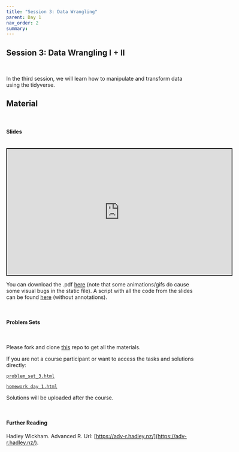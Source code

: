 ```yaml
---
title: "Session 3: Data Wrangling"
parent: Day 1
nav_order: 2
summary: 
---
```


## Session 3: Data Wrangling I + II

<br/>

In the third session, we will learn how to manipulate and transform data using the tidyverse.

## Material

<br/>

#### Slides

<br/>

 <iframe src="https://rawcdn.githack.com/m-freitag/intro-r-polsci/c17b4458f9f41c093585cf247b426f0749a4e129/_lessons/Slides/Day%201/03_Data_Wrangling/03_Data_Wrangling.html?flush_cache=True" width="600" height="337.50" style="border:2px solid currentColor;" loading="lazy" allowfullscreen></iframe> <script>fitvids('.shareagain', {players: 'iframe'});</script>

You can download the .pdf [here](https://github.com/m-freitag/intro-r-polsci/raw/master/_lessons/Slides/Day%201/03_Data_Wrangling/03_Data_Wrangling.pdf) (note that some animations/gifs do cause some visual bugs in the static file). A script with all the code from the slides can be found [here](https://github.com/m-freitag/R2021_materials/blob/master/Session%20Scripts/Session_3_script.R) (without annotations).

<br/>

#### Problem Sets

<br/>

Please fork and clone [this](https://github.com/m-freitag/R2021_materials) repo to get all the materials.

If you are not a course participant or want to access the tasks and solutions directly:

[`problem_set_3.html`](https://raw.githack.com/m-freitag/R2021_materials/master/Problem%20Sets/session_3_problem_set.html)

[`homework_day_1.html`](https://github.com/m-freitag/R2021_materials/blob/master/Problem%20Sets/homework_day_01.html)

Solutions will be uploaded after the course.

<br/>

#### Further Reading

Hadley Wickham. Advanced R. Url: [https://adv-r.hadley.nz/](https://adv-r.hadley.nz/).

